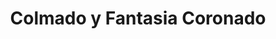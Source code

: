 ---
title: "Colmado y Fantasia Coronado"
url: /campo-lindo/colmado-y-fantasia-coronado/
shop: Allgemein
---
